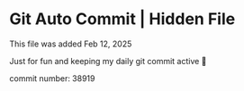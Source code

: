 # Git Auto Commit | Hidden File

This file was added Feb 12, 2025

Just for fun and keeping my daily git commit active 🤪

commit number: 38919
